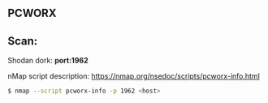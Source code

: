 ## PCWORX

## Scan:

Shodan dork: **port:1962**

nMap script description: https://nmap.org/nsedoc/scripts/pcworx-info.html

```bash
$ nmap --script pcworx-info -p 1962 <host>
```